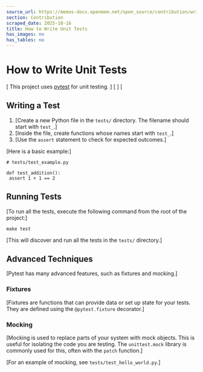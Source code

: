 ```yaml
---
source_url: https://memos-docs.openmem.net/open_source/contribution/writing_tests
section: Contribution
scraped_date: 2025-10-16
title: How to Write Unit Tests
has_images: no
has_tables: no
---
```


# How to Write Unit Tests
 [ This project uses [pytest](https://docs.pytest.org/) for unit testing. ] [ ] [ 
## Writing a Test
 
1. [Create a new Python file in the `tests/` directory. The filename should start with `test_`.]
2. [Inside the file, create functions whose names start with `test_`.]
3. [Use the `assert` statement to check for expected outcomes.]
 
[Here is a basic example:]
 
```
# tests/test_example.py

def test_addition():
 assert 1 + 1 == 2

```
 
## Running Tests
 
[To run all the tests, execute the following command from the root of the project:]
 
```
make test

```
 
[This will discover and run all the tests in the `tests/` directory.]
 
## Advanced Techniques
 
[Pytest has many advanced features, such as fixtures and mocking.]
 
### Fixtures
 
[Fixtures are functions that can provide data or set up state for your tests. They are defined using the `@pytest.fixture` decorator.]
 
### Mocking
 
[Mocking is used to replace parts of your system with mock objects. This is useful for isolating the code you are testing. The `unittest.mock` library is commonly used for this, often with the `patch` function.]
 
[For an example of mocking, see `tests/test_hello_world.py`.]
